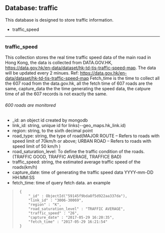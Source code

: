 ## Database: traffic
This database is designed to store traffic information.

- traffic_speed 

***
### traffic_speed
This  collection stores the real time traffic speed data of the main road in Hong Kong, the data is collected from DATA.GOV.HK, https://data.gov.hk/en-data/dataset/hk-td-tis-traffic-speed-map. The data will be updated every 2 minues. 
Ref: https://data.gov.hk/en-data/dataset/hk-td-tis-traffic-speed-map
Fetch_time is the time to collect all the 607 road from the data.gov.hk, all the fetch time of 607 roads are the same, capture_data the the time generating the speed data, the catpure time of all the 607 records is not exactly the same.
###### 600 roads are monitored
  * _id: an object id created by mongodb
  * link_id: string, unique id for links(--geo_maps.hk_link.id)
  * region: string, to the sixth decimal point
  * road_type: string, the type of road(MAJOR ROUTE – Refers to roads with speed limit of 70km/h or above; URBAN ROAD – Refers to roads with speed limit of 50 km/h )
  * road_saturation_level: To define the traffic condition of the roads. (TRAFFIC GOOD, TRAFFIC AVERAGE, TRAFFICE BAD)
  * traffic_speed: string, the estimated average traffic speed of the roads(km/h)
  * capture_date: time of generating the traffic speed data YYYY-mm-DD HH:MM:SS
  * fetch_time: time of query fetch data.
an example
>      {
>          "_id" : ObjectId("59145f9bda8f5d922aa337da"),
>          "link_id" : "3006-30069",
>          "region" : "K",
>          "road_saturation_level" : "TRAFFIC AVERAGE",
>          "traffic_speed" : "26",
>          "capture_date" : "2017-05-29 16:20:35",
>          "fetch_time" : "2017-05-29 16:21:54"
>      }